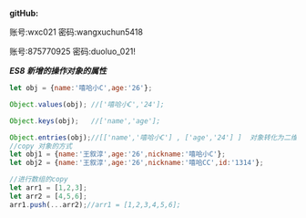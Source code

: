 **gitHub:**

账号:wxc021   密码:wangxuchun5418

账号:875770925 密码:duoluo_021!

***ES8   新增的操作对象的属性***

```js
let obj = {name:'嘻哈小C',age:'26'};

Object.values(obj);	//['嘻哈小C','24'];

Object.keys(obj);	//['name','age'];

Object.entries(obj);//[['name','嘻哈小C'] , ['age','24'] ]  对象转化为二维数组
//copy 对象的方式
let obj1 = {name:'王叙淳',age:'26',nickname:'嘻哈小C'};
let obj2 = {name:'王叙淳',age:'26',nickname:'嘻哈CC',id:'1314'};

//进行数组的copy
let arr1 = [1,2,3];
let arr2 = [4,5,6];
arr1.push(...arr2);//arr1 = [1,2,3,4,5,6];





```

